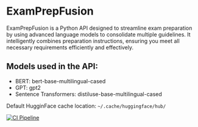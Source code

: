 # ExamPrepFusion
ExamPrepFusion is a Python API designed to streamline exam preparation by using advanced language models to consolidate multiple guidelines. It intelligently combines preparation instructions, ensuring you meet all necessary requirements efficiently and effectively.

## Models used in the API:

- BERT: bert-base-multilingual-cased
- GPT: gpt2
- Sentence Transformers: distiluse-base-multilingual-cased

Default HugginFace cache location: `~/.cache/huggingface/hub/`

[![CI Pipeline](https://github.com/fornasierov/ExamPrepFusion/actions/workflows/ci.yml/badge.svg)](https://github.com/fornasierov/ExamPrepFusion/actions/workflows/ci.yml)